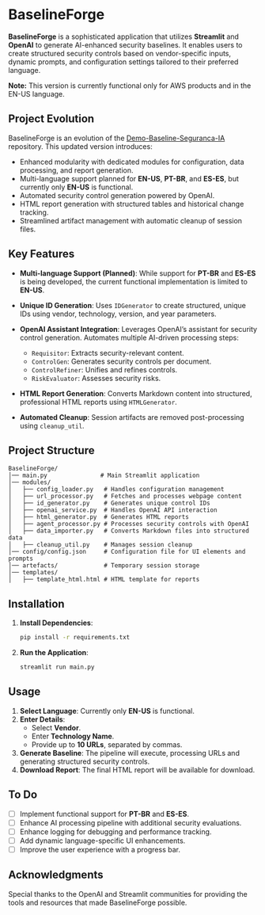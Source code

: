 # BaselineForge

**BaselineForge** is a sophisticated application that utilizes **Streamlit** and **OpenAI** to generate AI-enhanced security baselines. It enables users to create structured security controls based on vendor-specific inputs, dynamic prompts, and configuration settings tailored to their preferred language.

**Note:** This version is currently functional only for AWS products and in the EN-US language.

## Project Evolution

BaselineForge is an evolution of the [Demo-Baseline-Seguranca-IA](https://github.com/followdrabbit/-Demo-Baseline-Seguranca-IA) repository. This updated version introduces:

- Enhanced modularity with dedicated modules for configuration, data processing, and report generation.
- Multi-language support planned for **EN-US**, **PT-BR**, and **ES-ES**, but currently only **EN-US** is functional.
- Automated security control generation powered by OpenAI.
- HTML report generation with structured tables and historical change tracking.
- Streamlined artifact management with automatic cleanup of session files.

## Key Features

- **Multi-language Support (Planned)**: While support for **PT-BR** and **ES-ES** is being developed, the current functional implementation is limited to **EN-US**.

- **Unique ID Generation**: Uses `IDGenerator` to create structured, unique IDs using vendor, technology, version, and year parameters.

- **OpenAI Assistant Integration**: Leverages OpenAI’s assistant for security control generation. Automates multiple AI-driven processing steps:

  - `Requisitor`: Extracts security-relevant content.
  - `ControlGen`: Generates security controls per document.
  - `ControlRefiner`: Unifies and refines controls.
  - `RiskEvaluator`: Assesses security risks.

- **HTML Report Generation**: Converts Markdown content into structured, professional HTML reports using `HTMLGenerator`.

- **Automated Cleanup**: Session artifacts are removed post-processing using `cleanup_util`.

## Project Structure

```
BaselineForge/
│── main.py               # Main Streamlit application
│── modules/
│   ├── config_loader.py   # Handles configuration management
│   ├── url_processor.py   # Fetches and processes webpage content
│   ├── id_generator.py    # Generates unique control IDs
│   ├── openai_service.py  # Handles OpenAI API interaction
│   ├── html_generator.py  # Generates HTML reports
│   ├── agent_processor.py # Processes security controls with OpenAI
│   ├── data_importer.py   # Converts Markdown files into structured data
│   ├── cleanup_util.py    # Manages session cleanup
│── config/config.json     # Configuration file for UI elements and prompts
│── artefacts/             # Temporary session storage
│── templates/
│   ├── template_html.html # HTML template for reports
```

## Installation

1. **Install Dependencies**:

   ```bash
   pip install -r requirements.txt
   ```

2. **Run the Application**:

   ```bash
   streamlit run main.py
   ```

## Usage

1. **Select Language**: Currently only **EN-US** is functional. 
2. **Enter Details**:
   - Select **Vendor**.
   - Enter **Technology Name**.
   - Provide up to **10 URLs**, separated by commas.
3. **Generate Baseline**: The pipeline will execute, processing URLs and generating structured security controls.
4. **Download Report**: The final HTML report will be available for download.

## To Do

- [ ] Implement functional support for **PT-BR** and **ES-ES**.
- [ ] Enhance AI processing pipeline with additional security evaluations.
- [ ] Enhance logging for debugging and performance tracking.
- [ ] Add dynamic language-specific UI enhancements.
- [ ] Improve the user experience with a progress bar.

## Acknowledgments

Special thanks to the OpenAI and Streamlit communities for providing the tools and resources that made BaselineForge possible.

